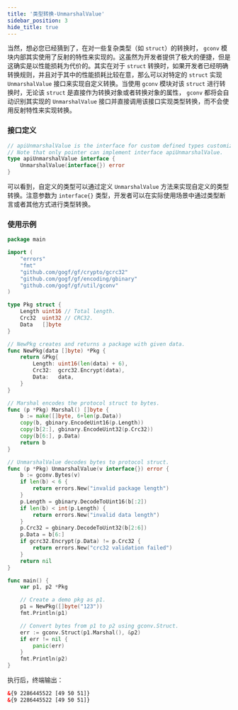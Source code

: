 ```yaml
---
title: '类型转换-UnmarshalValue'
sidebar_position: 3
hide_title: true
---
```


当然，想必您已经猜到了，在对一些复杂类型（如 `struct`）的转换时， `gconv` 模块内部其实使用了反射的特性来实现的。这虽然为开发者提供了极大的便捷，但是这确实是以性能损耗为代价的。其实在对于 `struct` 转换时，如果开发者已经明确转换规则，并且对于其中的性能损耗比较在意，那么可以对特定的 `struct` 实现 `UnmarshalValue` 接口来实现自定义转换。当使用 `gconv` 模块对该 `struct` 进行转换时，无论该 `struct` 是直接作为转换对象或者转换对象的属性， `gconv` 都将会自动识别其实现的 `UnmarshalValue` 接口并直接调用该接口实现类型转换，而不会使用反射特性来实现转换。

### 接口定义

```go
// apiUnmarshalValue is the interface for custom defined types customizing value assignment.
// Note that only pointer can implement interface apiUnmarshalValue.
type apiUnmarshalValue interface {
    UnmarshalValue(interface{}) error
}

```

可以看到，自定义的类型可以通过定义 `UnmarshalValue` 方法来实现自定义的类型转换。注意参数为 `interface{}` 类型，开发者可以在实际使用场景中通过类型断言或者其他方式进行类型转换。

### 使用示例

```go
package main

import (
    "errors"
    "fmt"
    "github.com/gogf/gf/crypto/gcrc32"
    "github.com/gogf/gf/encoding/gbinary"
    "github.com/gogf/gf/util/gconv"
)

type Pkg struct {
    Length uint16 // Total length.
    Crc32  uint32 // CRC32.
    Data   []byte
}

// NewPkg creates and returns a package with given data.
func NewPkg(data []byte) *Pkg {
    return &Pkg{
        Length: uint16(len(data) + 6),
        Crc32:  gcrc32.Encrypt(data),
        Data:   data,
    }
}

// Marshal encodes the protocol struct to bytes.
func (p *Pkg) Marshal() []byte {
    b := make([]byte, 6+len(p.Data))
    copy(b, gbinary.EncodeUint16(p.Length))
    copy(b[2:], gbinary.EncodeUint32(p.Crc32))
    copy(b[6:], p.Data)
    return b
}

// UnmarshalValue decodes bytes to protocol struct.
func (p *Pkg) UnmarshalValue(v interface{}) error {
    b := gconv.Bytes(v)
    if len(b) < 6 {
        return errors.New("invalid package length")
    }
    p.Length = gbinary.DecodeToUint16(b[:2])
    if len(b) < int(p.Length) {
        return errors.New("invalid data length")
    }
    p.Crc32 = gbinary.DecodeToUint32(b[2:6])
    p.Data = b[6:]
    if gcrc32.Encrypt(p.Data) != p.Crc32 {
        return errors.New("crc32 validation failed")
    }
    return nil
}

func main() {
    var p1, p2 *Pkg

    // Create a demo pkg as p1.
    p1 = NewPkg([]byte("123"))
    fmt.Println(p1)

    // Convert bytes from p1 to p2 using gconv.Struct.
    err := gconv.Struct(p1.Marshal(), &p2)
    if err != nil {
        panic(err)
    }
    fmt.Println(p2)
}

```

执行后，终端输出：

```html
&{9 2286445522 [49 50 51]}
&{9 2286445522 [49 50 51]}

```